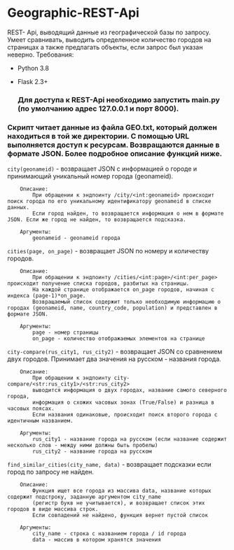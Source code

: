 # Geographic-REST-Api
REST- Api, выводящий данные из географической базы по запросу. Умеет сравнивать, выводить определенное количество городов на страницах а также предлагать объекты, если запрос был указан неверно.
Требования: 
- Python 3.8
- Flask 2.3+

  
  ### Для доступа к REST-Api необходимо запустить main.py (по умолчанию адрес 127.0.0.1 и порт 8000). 
### Скрипт читает данные из файла GEO.txt, который должен находиться в той же директории. С помощью URL выполняется доступ к ресурсам. Возвращаются данные в формате JSON. Более подробное описание функций ниже.


```city(geonameid)``` - возвращает JSON с информацией о городе и принимающий уникальный номер города (geonameid).

        Описание:
            При обращении к эндпоинту /city/<int:geonameid> происходит поиск города по его уникальному идентификатору geonameid в списке данных.
            Если город найден, то возвращается информация о нем в формате JSON. Если же город не найден, то возвращается подсказка.

        Аргументы:
            geonameid - geonameid города


```cities(page, on_page)``` - возвращает JSON по номеру и количеству городов.

        Описание:
            При обращении к эндпоинту /cities/<int:page>/<int:per_page> происходит получение списка городов, разбитых на страницы. 
            На каждой странице отображается on_page городов, начиная с индекса (page-1)*on_page.
            Возвращаемый список содержит только необходимую информацию о городах (geonameid, name, country_code, population) и представлен в формате JSON.

        Аргументы:
            page - номер страницы
            on_page - количество отображаемых элементов на странице 


```city-compare(rus_city1, rus_city2)``` - возвращает JSON со сравнением двух городов. Принимает два значения на русском - названия города.

        Описание: 
            При обращении к эндпоинту city-compare/<str:rus_city1>/<str:rus_city2>
            выводится информация о двух городах, название самого северного города, 
            информация о схожих часовых зонах (True/False) и разница в часовых поясах.
            Если названия одинаковые, происходит поиск второго города с идентичным названием.
            
        Аргументы:
            rus_city1 - название города на русском (если название содержит несколько слов - между ними должны быть пробелы)
            rus_city2 - название города на русском


```find_similar_cities(city_name, data)``` - возвращает подсказки если город по запросу не найден.
    
        Описание:
            Функция ищет все города из массива data, название которых содержит подстроку, заданную аргументом city_name
            (регистр букв не учитывается), и возвращает список этих городов в виде массива строк.
            Если совпадений не найдено, функция вернет пустой список

        Аргументы:
            city_name - строка с названием города / id города
            data - массив в котором хранятся значения


